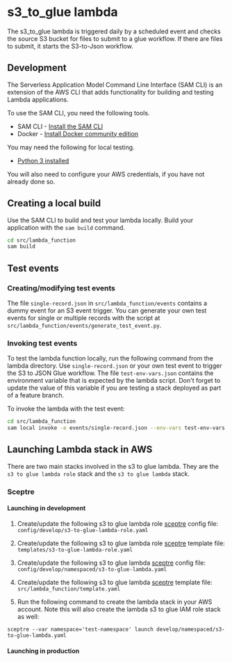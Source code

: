 # s3_to_glue lambda

The s3_to_glue lambda is triggered daily by a scheduled event and checks the source
S3 bucket for files to submit to a glue workflow. If there are files to submit,
it starts the S3-to-Json workflow.

## Development

The Serverless Application Model Command Line Interface (SAM CLI) is an
extension of the AWS CLI that adds functionality for building and testing
Lambda applications.

To use the SAM CLI, you need the following tools.

* SAM CLI - [Install the SAM CLI](https://docs.aws.amazon.com/serverless-application-model/latest/developerguide/serverless-sam-cli-install.html)
* Docker - [Install Docker community edition](https://hub.docker.com/search/?type=edition&offering=community)

You may need the following for local testing.
* [Python 3 installed](https://www.python.org/downloads/)

You will also need to configure your AWS credentials,
if you have not already done so.

## Creating a local build

Use the SAM CLI to build and test your lambda locally.
Build your application with the `sam build` command.

```bash
cd src/lambda_function
sam build
```

## Test events

### Creating/modifying test events

The file `single-record.json` in `src/lambda_function/events` contains a
dummy event for an S3 event trigger. You can generate your own test events
for single or multiple records with the script at
`src/lambda_function/events/generate_test_event.py`.

### Invoking test events

To test the lambda function locally, run the following command from the lambda directory.
Use `single-record.json` or your own test event to trigger the S3 to JSON Glue workflow.
The file `test-env-vars.json` contains
the environment variable that is expected by the lambda script.
Don't forget to update the value of this variable
if you are testing a stack deployed as part of a feature branch.

To invoke the lambda with the test event:

```bash
cd src/lambda_function
sam local invoke -e events/single-record.json --env-vars test-env-vars.json
```

## Launching Lambda stack in AWS

There are two main stacks involved in the s3 to glue lambda. They are the
`s3 to glue lambda role` stack and the `s3 to glue lambda` stack.

### Sceptre

#### Launching in development

1. Create/update the following s3 to glue lambda role [sceptre](https://github.com/Sceptre/sceptre) config file:
`config/develop/s3-to-glue-lambda-role.yaml`

2. Create/update the following s3 to glue lambda role [sceptre](https://github.com/Sceptre/sceptre) template file:
`templates/s3-to-glue-lambda-role.yaml`

3. Create/update the following s3 to glue lambda [sceptre](https://github.com/Sceptre/sceptre) config file:
`config/develop/namespaced/s3-to-glue-lambda.yaml`

4. Create/update the following s3 to glue lambda [sceptre](https://github.com/Sceptre/sceptre) template file:
`src/lambda_function/template.yaml`

5. Run the following command to create the lambda stack in your AWS account. Note this will
also create the lambda s3 to glue IAM role stack as well:

```shell script
sceptre --var namespace='test-namespace' launch develop/namespaced/s3-to-glue-lambda.yaml
```

#### Launching in production
